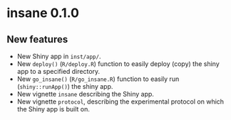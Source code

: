 # insane 0.1.0

## New features

* New Shiny app in `inst/app/`.
* New `deploy()` (`R/deploy.R`) function to easily deploy (copy) the shiny app to a specified directory.
* New `go_insane()` (`R/go_insane.R`) function to easily run (`shiny::runApp()`) the shiny app.
* New vignette `insane` describing the Shiny app.
* New vignette `protocol`, describing the experimental protocol on which the Shiny app is built on.
